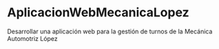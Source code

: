 # AplicacionWebMecanicaLopez
Desarrollar una aplicación web para la gestión de turnos de la Mecánica Automotriz López
